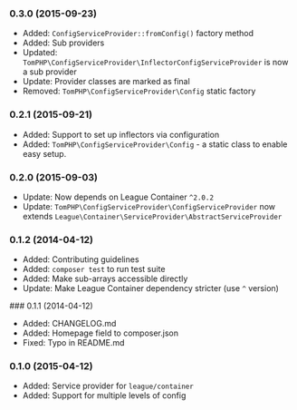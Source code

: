### 0.3.0 (2015-09-23)

 * Added: `ConfigServiceProvider::fromConfig()` factory method
 * Added: Sub providers
 * Updated: `TomPHP\ConfigServiceProvider\InflectorConfigServiceProvider` is
   now a sub provider
 * Update: Provider classes are marked as final
 * Removed: `TomPHP\ConfigServiceProvider\Config` static factory

### 0.2.1 (2015-09-21)

 * Added: Support to set up inflectors via configuration
 * Added: `TomPHP\ConfigServiceProvider\Config` - a static class to enable easy
   setup.

### 0.2.0 (2015-09-03)

 * Update: Now depends on League Container `^2.0.2`
 * Update: `TomPHP\ConfigServiceProvider\ConfigServiceProvider` now extends
   `League\Container\ServiceProvider\AbstractServiceProvider`

### 0.1.2 (2014-04-12)

 * Added: Contributing guidelines
 * Added: `composer test` to run test suite
 * Added: Make sub-arrays accessible directly
 * Update: Make League Container dependency stricter (use `^` version)

### 0.1.1 (2014-04-12)

 * Added: CHANGELOG.md
 * Added: Homepage field to composer.json
 * Fixed: Typo in README.md

### 0.1.0 (2015-04-12)

  * Added: Service provider for `league/container`
  * Added: Support for multiple levels of config
